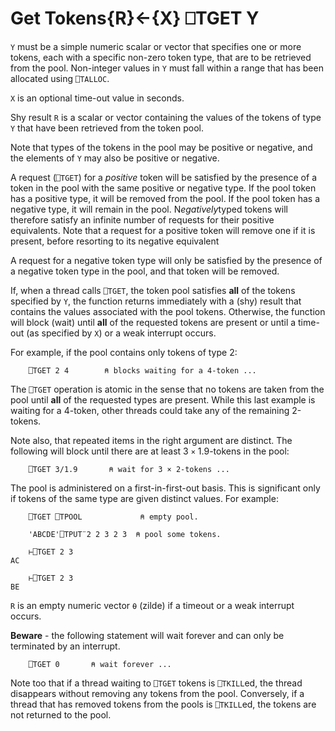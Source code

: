 



<h1 class="heading"><span class="name">Get Tokens</span><span class="command">{R}←{X} ⎕TGET Y</span></h1>

`Y` must be a simple numeric scalar or vector that specifies one or more tokens, each with a specific non-zero token type, that are to be retrieved from the pool. Non-integer values in `Y` must fall within a range that has been allocated using `⎕TALLOC`.


`X` is an optional time-out value in seconds.


Shy result `R` is a scalar or vector containing the values of the tokens of type `Y` that have been retrieved from the token pool.


Note that types of the tokens in the pool may be positive or negative, and the elements of `Y` may also be positive or negative.


A request (`⎕TGET`) for a *positive* token will be satisfied by the presence of a token in the pool with the same positive or negative type. If the pool token has a positive type, it will be removed from the pool. If the pool token has a negative type, it will remain in the pool. N*egatively*typed tokens will therefore satisfy an infinite number of requests for their positive equivalents. Note that a request for a positive token will remove one if it is present, before resorting to its negative equivalent


A request for a negative token type will only be satisfied by the presence of a negative token type in the pool, and that token will be removed.


If, when a thread calls `⎕TGET`, the token pool satisfies **all** of the tokens specified by `Y`, the function returns immediately with a (shy) result that contains the values associated with the pool tokens. Otherwise, the function will block (wait) until **all** of the requested tokens are present or until a time-out (as specified by `X`) or a weak interrupt occurs.


For example, if the pool contains only tokens of type 2:
```apl
    ⎕TGET 2 4        ⍝ blocks waiting for a 4-token ...
```


The `⎕TGET` operation is atomic in the sense that no tokens are taken from the pool until **all** of the requested types are present. While this last example is waiting for a 4-token, other threads could take any of the remaining 2-tokens.


Note also, that repeated items in the right argument are distinct. The following will block until there are at least 3 `×` 1.9-tokens in the pool:
```apl
    ⎕TGET 3/1.9       ⍝ wait for 3 × 2-tokens ...
```


The pool is administered on a first-in-first-out basis. This is significant only if tokens of the same type are given distinct values. For example:
```apl
    ⎕TGET ⎕TPOOL             ⍝ empty pool.
 
    'ABCDE'⎕TPUT¨2 2 3 2 3  ⍝ pool some tokens.
 
    ⊢⎕TGET 2 3
AC
 
    ⊢⎕TGET 2 3
BE
```


`R` is an empty numeric vector `⍬` (zilde) if a timeout or a weak interrupt occurs.


**Beware** - the following statement will wait forever and can only be terminated by an interrupt.
```apl
    ⎕TGET 0       ⍝ wait forever ...
```


Note too that if a thread waiting to `⎕TGET` tokens is `⎕TKILL`ed, the thread disappears without removing any tokens from the pool. Conversely, if a thread that has removed tokens from the pools is `⎕TKILL`ed, the tokens are not returned to the pool.


